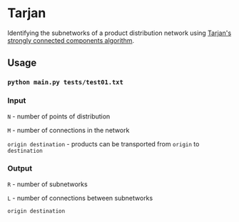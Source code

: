 # Tarjan
Identifying the subnetworks of a product distribution network using [Tarjan's strongly connected components algorithm](https://en.wikipedia.org/wiki/Tarjan%27s_strongly_connected_components_algorithm).

## Usage
### `python main.py tests/test01.txt`

### Input

`N` - number of points of distribution

`M` - number of connections in the network

`origin destination` - products can be transported from `origin` to `destination`


### Output

`R` - number of subnetworks

`L` - number of connections between subnetworks

`origin destination`